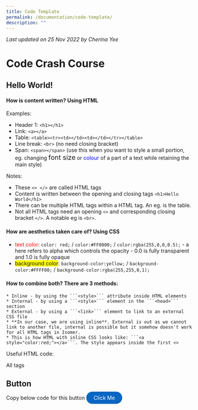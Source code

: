 ```yaml
---
title: Code Template
permalink: /documentation/code-template/
description: ""
---
```

*Last updated on 25 Nov 2022 by Cherina Yee*
# Code Crash Course
## Hello World!

#### How is content written? Using **HTML**
Examples:
  * Header 1: ```<h1></h1>```
  * Link: ```<a></a>```
  * Table: ```<table><tr><td></td><td></td></tr></table>```
  * Line break: ```<br>``` (no need closing bracket)
  * Span: ```<span></span>``` (use this when you want to style a small portion,  eg. changing <span style="font-size:1.3em">font size</span> or <span style="color:blue;">colour</span> of a part of a text while retaining the main style)
  
Notes:
* These ```<> </>``` are called HTML tags
* Content is written between the opening and closing tags ```<h1>Hello World</h1>```
* There can be multiple HTML tags within a HTML tag. An eg. is the table. 
* Not all HTML tags need an opening ```<>``` and corresponding closing bracket ```</>```.  A notable eg is ```<br>```. 


#### How are aesthetics taken care of? Using **CSS**
  * <span style="color:red;">text color</span>: ```color: red;``` / ```color:#FF0000;``` / ```color:rgba(255,0,0,0.5);``` - a here refers to alpha which controls the opacity - 0.0 is fully transparent and 1.0 is fully opaque
  * <span style="background-color:#FFFF00;">background color</span>: ```background-color:yellow;```  / ```background-color:#FFFF00;``` / ```background-color:rgba(255,255,0,1);``` 

#### How to combine both? There are 3 methods: 
	* Inline - by using the ```<style>``` attribute inside HTML elements
	* Internal - by using a ```<style>``` element in the ```<head>``` section
	* External - by using a ```<link>``` element to link to an external CSS file
	* **In our case, we are using inline**. External is out as we cannot link to another file, internal is possible but it somehow doesn't work for all HTML tags in Isomer.
	* This is how HTML with inline CSS looks like: ```<a style="color:red;"></a>```. The style appears inside the first <>

Useful HTML code:

All tags 


## Button
Copy below code for this button <a style="background-color: #0A66C2; color: white; text-decoration: none; border-radius: 100px; padding-left: 20px; padding-right: 20px; padding-top:8px; padding-bottom:8px" target="_blank" href="https://www.google.com">Click Me</a>